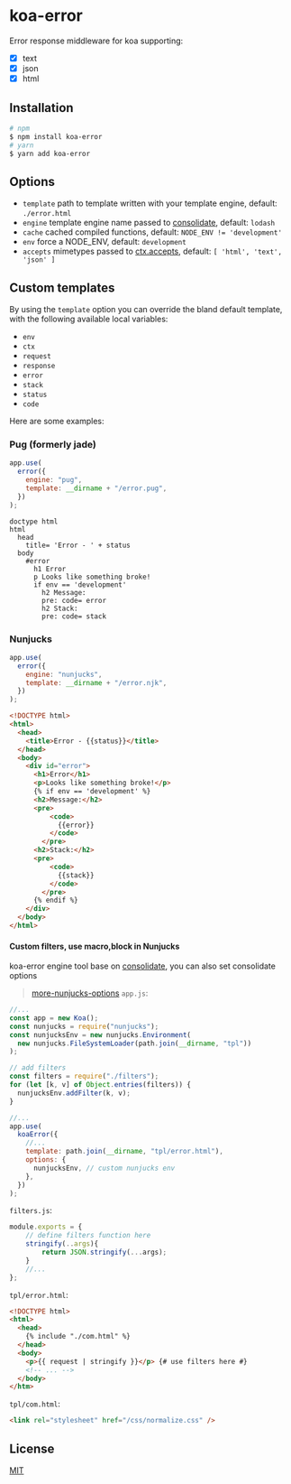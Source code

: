 # koa-error

Error response middleware for koa supporting:

- [x] text
- [x] json
- [x] html

## Installation

```bash
# npm
$ npm install koa-error
# yarn
$ yarn add koa-error
```

## Options

- `template` path to template written with your template engine, default: `./error.html`
- `engine` template engine name passed to [consolidate](https://github.com/tj/consolidate.js), default: `lodash`
- `cache` cached compiled functions, default: `NODE_ENV != 'development'`
- `env` force a NODE_ENV, default: `development`
- `accepts` mimetypes passed to [ctx.accepts](https://github.com/koajs/koa/blob/master/docs/api/request.md#requestacceptstypes), default: `[ 'html', 'text', 'json' ]`

## Custom templates

By using the `template` option you can override the bland default template,
with the following available local variables:

- `env`
- `ctx`
- `request`
- `response`
- `error`
- `stack`
- `status`
- `code`

Here are some examples:

### Pug (formerly jade)

```js
app.use(
  error({
    engine: "pug",
    template: __dirname + "/error.pug",
  })
);
```

```jade
doctype html
html
  head
    title= 'Error - ' + status
  body
    #error
      h1 Error
      p Looks like something broke!
      if env == 'development'
        h2 Message:
        pre: code= error
        h2 Stack:
        pre: code= stack
```

### Nunjucks

```js
app.use(
  error({
    engine: "nunjucks",
    template: __dirname + "/error.njk",
  })
);
```

```html
<!DOCTYPE html>
<html>
  <head>
    <title>Error - {{status}}</title>
  </head>
  <body>
    <div id="error">
      <h1>Error</h1>
      <p>Looks like something broke!</p>
      {% if env == 'development' %}
      <h2>Message:</h2>
      <pre>
          <code>
            {{error}}
          </code>
        </pre>
      <h2>Stack:</h2>
      <pre>
          <code>
            {{stack}}
          </code>
        </pre>
      {% endif %}
    </div>
  </body>
</html>
```

#### Custom filters, use macro,block in Nunjucks

koa-error engine tool base on [consolidate](https://github.com/tj/consolidate.js), you can also set consolidate options

> [more-nunjucks-options](https://github.com/tj/consolidate.js/blob/master/lib/consolidate.js#L1317-L1370)
> `app.js`:

```js
//...
const app = new Koa();
const nunjucks = require("nunjucks");
const nunjucksEnv = new nunjucks.Environment(
  new nunjucks.FileSystemLoader(path.join(__dirname, "tpl"))
);

// add filters
const filters = require("./filters");
for (let [k, v] of Object.entries(filters)) {
  nunjucksEnv.addFilter(k, v);
}

//...
app.use(
  koaError({
    //...
    template: path.join(__dirname, "tpl/error.html"),
    options: {
      nunjucksEnv, // custom nunjucks env
    },
  })
);
```

`filters.js`:

```js
module.exports = {
    // define filters function here
    stringify(..args){
        return JSON.stringify(...args);
    }
    //...
};
```

`tpl/error.html`:

```html
<!DOCTYPE html>
<html>
  <head>
    {% include "./com.html" %}
  </head>
  <body>
    <p>{{ request | stringify }}</p> {# use filters here #}
    <!-- ... -->
  </body>
</htm>
```

`tpl/com.html`:

```html
<link rel="stylesheet" href="/css/normalize.css" />
```

## License

[MIT](LICENSE)
